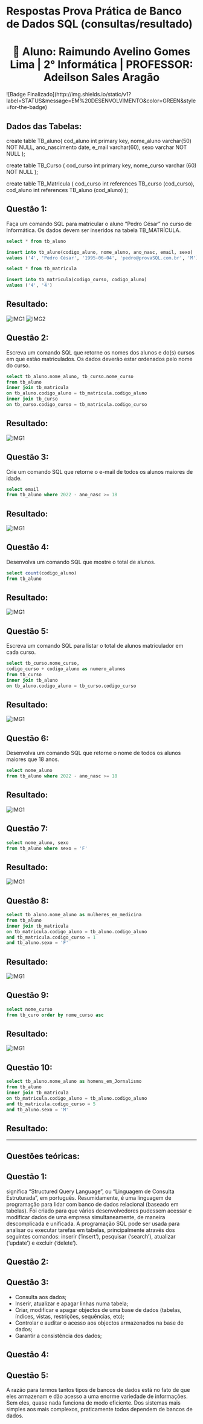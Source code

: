 # Respostas Prova Prática de Banco de Dados SQL (consultas/resultado)
<h1 align="center"> 🔰 Aluno: Raimundo Avelino Gomes Lima | 2°  Informática | PROFESSOR: Adeilson Sales Aragão </h1>
![Badge Finalizado](http://img.shields.io/static/v1?label=STATUS&message=EM%20DESENVOLVIMENTO&color=GREEN&style=for-the-badge)

## Dados das Tabelas:
create table TB_aluno(
   cod_aluno int primary key,
	nome_aluno varchar(50) NOT NULL,
	ano_nascimento date,
	e_mail varchar(60),
	sexo varchar NOT NULL
);

create table TB_Curso (
   cod_curso int primary key,
	nome_curso varchar (60) NOT NULL
);

create table TB_Matricula (
   cod_curso int references TB_curso (cod_curso),
	cod_aluno int references TB_aluno (cod_aluno)
);



## Questão 1:
Faça um comando SQL para matricular o aluno “Pedro César” no curso de
Informática. Os dados devem ser inseridos na tabela TB_MATRÍCULA.

```sql
select * from tb_aluno

insert into tb_aluno(codigo_aluno, nome_aluno, ano_nasc, email, sexo)
values ('4', 'Pedro César', '1995-06-04', 'pedro@provaSQL.com.br', 'M')

select * from tb_matricula

insert into tb_matricula(codigo_curso, codigo_aluno)
values ('4', '4')
```
## Resultado:
![IMG1](https://user-images.githubusercontent.com/102837037/206235258-97676e08-e50c-4df7-8193-e1d26eee7466.PNG)
![IMG2](https://user-images.githubusercontent.com/102837037/206235275-f216cd4d-4d1b-4cd2-92fb-5c3e14872df9.PNG)



## Questão 2:
Escreva um comando SQL que retorne os nomes dos alunos e do(s) cursos em
que estão matriculados. Os dados deverão estar ordenados pelo nome do curso.

```sql
select tb_aluno.nome_aluno, tb_curso.nome_curso
from tb_aluno
inner join tb_matricula
on tb_aluno.codigo_aluno = tb_matricula.codigo_aluno
inner join tb_curso
on tb_curso.codigo_curso = tb_matricula.codigo_curso
```
## Resultado:
![IMG1](https://user-images.githubusercontent.com/102837037/206235329-e8d9ba0d-3169-40d9-991b-f80d2f48221f.PNG)



## Questão 3:
Crie um comando SQL que retorne o e-mail de todos os alunos maiores de idade.
```sql
select email
from tb_aluno where 2022 - ano_nasc >= 18
```
## Resultado:
![IMG1](https://user-images.githubusercontent.com/102837037/206235399-3884b465-f303-4021-b363-b02d85b3c44b.PNG)



## Questão 4:
Desenvolva um comando SQL que mostre o total de alunos.
```sql
select count(codigo_aluno)
from tb_aluno
```
## Resultado:
![IMG1](https://user-images.githubusercontent.com/102837037/206235491-a575d51c-2c60-4b95-98ed-ed2042ffa66b.PNG)



## Questão 5:
Escreva um comando SQL para listar o total de alunos matriculador em cada curso.
```sql
select tb_curso.nome_curso,
codigo_curso + codigo_aluno as numero_alunos
from tb_curso
inner join tb_aluno
on tb_aluno.codigo_aluno = tb_curso.codigo_curso
```
## Resultado:
![IMG1](https://user-images.githubusercontent.com/102837037/206235551-e11e4c5b-9c8a-4bf4-9c62-4d96a6411e7f.PNG)



## Questão 6:
Desenvolva um comando SQL que retorne o nome de todos os alunos maiores que
18 anos.
```sql
select nome_aluno
from tb_aluno where 2022 - ano_nasc >= 18
```
## Resultado:
![IMG1](https://user-images.githubusercontent.com/102837037/206235606-afe5c319-a082-46b6-ae49-9907d140cbc7.PNG)



## Questão 7:
```sql
select nome_aluno, sexo
from tb_aluno where sexo = 'F'
```
## Resultado:
![IMG1](https://user-images.githubusercontent.com/102837037/206235634-2d1d2a50-26ce-4687-a27d-94a577db9ad0.PNG)



## Questão 8:
```sql
select tb_aluno.nome_aluno as mulheres_em_medicina
from tb_aluno
inner join tb_matricula
on tb_matricula.codigo_aluno = tb_aluno.codigo_aluno
and tb_matricula.codigo_curso = 1
and tb_aluno.sexo = 'F'
```
## Resultado:
![IMG1](https://user-images.githubusercontent.com/102837037/206235673-7e9efc51-8f05-46f2-b4c0-bbfbb7c6ee7f.PNG)



## Questão 9:
```sql
select nome_curso
from tb_curo order by nome_curso asc
```
## Resultado:
![IMG1](https://user-images.githubusercontent.com/102837037/206235734-5b504276-4b32-44d6-bdbe-3f95b0adf3ac.PNG)



## Questão 10:
```sql
select tb_aluno.nome_aluno as homens_em_Jornalismo
from tb_aluno
inner join tb_matricula
on tb_matricula.codigo_aluno = tb_aluno.codigo_aluno
and tb_matricula.codigo_curso = 5
and tb_aluno.sexo = 'M'
```
## Resultado:

------------------------------------------------------------

## Questões teóricas:
## Questão 1:
significa “Structured Query Language”, ou “Linguagem de Consulta Estruturada”,
em português. Resumidamente, é uma linguagem de programação para lidar com banco de dados 
relacional (baseado em tabelas). Foi criado para que vários desenvolvedores pudessem acessar 
e modificar dados de uma empresa simultaneamente, de maneira descomplicada e unificada.
A programação SQL pode ser usada para analisar ou executar tarefas em tabelas, principalmente 
através dos seguintes comandos: inserir (‘insert’), pesquisar (‘search’), atualizar (‘update’) e 
excluir (‘delete’).

## Questão 2:

## Questão 3:
* Consulta aos dados;
* Inserir, atualizar e apagar linhas numa tabela;
* Criar, modificar e apagar objectos de uma base de dados (tabelas, 
  índices, vistas, restrições, sequências, etc);
* Controlar e auditar o acesso aos objectos armazenados na base de dados;
* Garantir a consistência dos dados;

## Questão 4:

## Questão 5:
A razão para termos tantos tipos de bancos de dados está no fato de que
eles armazenam e dão acesso a uma enorme variedade de informações. 
Sem eles, quase nada funciona de modo eficiente. Dos sistemas mais simples 
aos mais complexos, praticamente todos dependem de bancos de dados.





